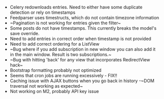 - Celery redownloads entries. Need to either have some duplicate detection or rely on timestamps
- Feedparser uses timestructs, which do not contain timezone information
- ~Pagination is not working for entries given the filter~
- Some posts do not have timestamps. This currently breaks the model's save override.
- Need to add entries in correct order when timestamp is not provided
- Need to add correct ordering for a ListView
- ~Bug where if you add subscription in new window you can also add it in the main window. Result is two subscriptions.~
- ~Bug with hitting 'back' for any view that incorporates RedirectView hack~
- Bootstrap formatting probably not optimized
- Seems that cron jobs are running excessively - FIX!!
- Caching issue with AJAX buttons when you go back in history
-~DOM traversal not working as expected~
- Not working on M2, probably API key issue
